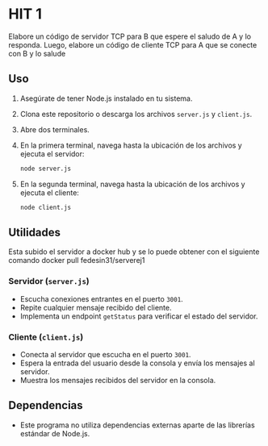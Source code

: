 # HIT 1

Elabore un código de servidor TCP para B que espere el saludo de A y lo responda. Luego, elabore un código de cliente TCP para A que se conecte con B y lo salude

## Uso

1. Asegúrate de tener Node.js instalado en tu sistema.
2. Clona este repositorio o descarga los archivos `server.js` y `client.js`.
3. Abre dos terminales.
4. En la primera terminal, navega hasta la ubicación de los archivos y ejecuta el servidor:

    ```bash
    node server.js
    ```

5. En la segunda terminal, navega hasta la ubicación de los archivos y ejecuta el cliente:

    ```bash
    node client.js
    ```

## Utilidades
Esta subido el servidor a docker hub y se lo puede obtener con el siguiente comando
docker pull fedesin31/serverej1

### Servidor (`server.js`)

-   Escucha conexiones entrantes en el puerto `3001`.
-   Repite cualquier mensaje recibido del cliente.
-   Implementa un endpoint `getStatus` para verificar el estado del servidor.

### Cliente (`client.js`)

-   Conecta al servidor que escucha en el puerto `3001`.
-   Espera la entrada del usuario desde la consola y envía los mensajes al servidor.
-   Muestra los mensajes recibidos del servidor en la consola.

## Dependencias

-   Este programa no utiliza dependencias externas aparte de las librerías estándar de Node.js.
